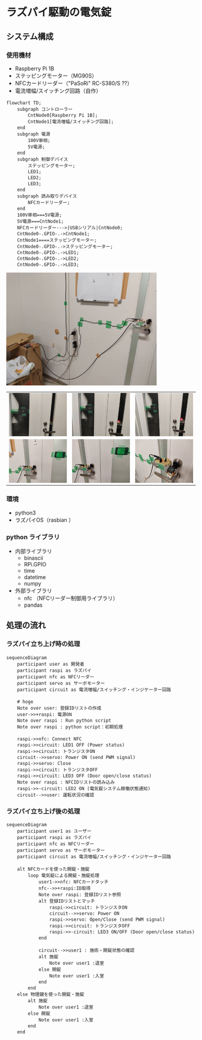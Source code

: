 # ラズパイ駆動の電気錠


## システム構成
### 使用機材
- Raspberry Pi 1B
- ステッピングモーター（MG90S）
- NFCカードリーダー（"PaSoRi" RC-S380/S ??）
- 電流増幅/スイッチング回路（自作）

```mermaid
flowchart TD;
    subgraph コントローラー
        CntNode0[Raspberry Pi 1B];
        CntNode1[電流増幅/スイッチング回路];
    end
    subgraph 電源
        100V単相;
        5V電源;
    end
    subgraph 制御デバイス
        ステッピングモーター;
        LED1;
        LED2;
        LED3;
    end
    subgraph 読み取りデバイス
        NFCカードリーダー;
    end
    100V単相===5V電源;
    5V電源===CntNode1;
    NFCカードリーダー--->|USBシリアル|CntNode0;
    CntNode0-.GPIO-.->CntNode1;
    CntNode1====ステッピングモーター;
    CntNode0-.GPIO-.->ステッピングモーター;
    CntNode0-.GPIO-.->LED1;
    CntNode0-.GPIO-.->LED2;
    CntNode0-.GPIO-.->LED3;
```

<img width="400" src="https://github.com/YUKI-SOKENDAI/SmartLock/blob/master/fig/IMG_20230221_215906.jpg">

| | | |
|:-----------|------------:|:------------:|
|<img width="400" src="https://github.com/YUKI-SOKENDAI/SmartLock/blob/master/fig/IMG_20230221_215801.jpg">|<img width="400" src="https://github.com/YUKI-SOKENDAI/SmartLock/blob/master/fig/IMG_20230221_215803.jpg">|<img width="400" src="https://github.com/YUKI-SOKENDAI/SmartLock/blob/master/fig/IMG_20230221_215817.jpg">|
|<img width="400" src="https://github.com/YUKI-SOKENDAI/SmartLock/blob/master/fig/IMG_20230221_215901.jpg">|<img width="400" src="https://github.com/YUKI-SOKENDAI/SmartLock/blob/master/fig/IMG_20230221_215914.jpg">|<img width="400" src="https://github.com/YUKI-SOKENDAI/SmartLock/blob/master/fig/IMG_20230221_215921.jpg">|

### 環境
- python3
- ラズパイOS（rasbian ）
### python ライブラリ
- 内部ライブラリ
   - binascii
   - RPi.GPIO
   - time
   - datetime
   - numpy
- 外部ライブラリ
   - nfc （NFCリーダー制御用ライブラリ）
   - pandas

## 処理の流れ
### ラズパイ立ち上げ時の処理
```mermaid
sequenceDiagram
    participant user as 開発者
    participant raspi as ラズパイ
    participant nfc as NFCリーダー
    participant servo as サーボモーター
    participant circuit as 電流増幅/スイッチング・インジケーター回路
    
    # hoge
    Note over user: 登録IDリストの作成
    user->>+raspi: 電源ON
    Note over raspi : Run python script
    Note over raspi : python script：初期処理
    
    raspi->>nfc: Connect NFC
    raspi->>circuit: LED1 OFF (Power status)
    raspi->>circuit: トランジスタON
    circuit-->>servo: Power ON (send PWM signal)
    raspi->>servo: Close
    raspi->>circuit: トランジスタOFF
    raspi->>circuit: LED3 OFF (Door open/close status)
    Note over raspi : NFCIDリストの読み込み
    raspi->>-circuit: LED2 ON (電気錠システム稼働状態通知)
    circuit-->>user: 運転状況の確認
``` 


### ラズパイ立ち上げ後の処理

```mermaid
sequenceDiagram
    participant user1 as ユーザー
    participant raspi as ラズパイ
    participant nfc as NFCリーダー
    participant servo as サーボモーター
    participant circuit as 電流増幅/スイッチング・インジケーター回路

    alt NFCカードを使った開錠・施錠
        loop 電気錠による開錠・施錠処理
            user1->>nfc: NFCカードタッチ
            nfc-->>+raspi:ID取得
            Note over raspi: 登録IDリスト参照
            alt 登録IDリストとマッチ
                raspi->>circuit: トランジスタON
                circuit-->>servo: Power ON
                raspi->>servo: Open/Close (send PWM signal)
                raspi->>circuit: トランジスタOFF
                raspi->>-circuit: LED3 ON/OFF (Door open/close status) 
            end
    
            circuit-->>user1 : 施術・開錠状態の確認
            alt 施錠
                Note over user1 :退室
            else 開錠
                Note over user1 :入室
            end
        end
    else 物理鍵を使った開錠・施錠
        alt 施錠
            Note over user1 :退室
        else 開錠
            Note over user1 :入室
        end
    end
        
```
